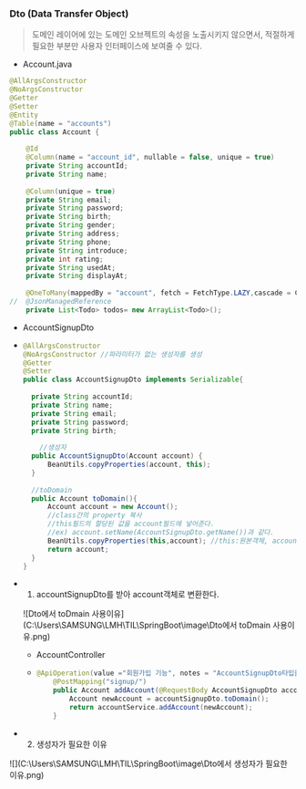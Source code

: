 ### Dto (Data Transfer Object)

> 도메인 레이어에 있는 도메인 오브젝트의 속성을 노출시키지 않으면서, 적절하게 필요한 부분만 사용자 인터페이스에 보여줄 수 있다.



* Account.java

```java
@AllArgsConstructor
@NoArgsConstructor
@Getter
@Setter
@Entity
@Table(name = "accounts")
public class Account {
	
	@Id
	@Column(name = "account_id", nullable = false, unique = true)
	private String accountId;
	private String name;
	
	@Column(unique = true)
	private String email;
	private String password;
	private String birth;
	private String gender;
	private String address;
	private String phone;
	private String introduce;
	private int rating;
	private String usedAt;
	private String displayAt;
	
	@OneToMany(mappedBy = "account", fetch = FetchType.LAZY,cascade = CascadeType.ALL)
//	@JsonManagedReference
    private List<Todo> todos= new ArrayList<Todo>();
```

* AccountSignupDto

* ```java
  @AllArgsConstructor
  @NoArgsConstructor //파라미터가 없는 생성자를 생성
  @Getter
  @Setter
  public class AccountSignupDto implements Serializable{
  	
  	private String accountId;
  	private String name;  
  	private String email; 
  	private String password;
  	private String birth;
  	
      //생성자
  	public AccountSignupDto(Account account) {
  		BeanUtils.copyProperties(account, this);
  	}
      
  	//toDomain
  	public Account toDomain(){
  		Account account = new Account();
  		//class간의 property 복사
  		//this필드의 할당된 값을 account필드에 넣어준다.
  		//ex) account.setName(AccountSignupDto.getName())과 같다.
  		BeanUtils.copyProperties(this,account); //this:원본객체, account:복제 대상 객체
  		return account;	
  	}
  }
  ```

* 1. accountSignupDto를 받아 account객체로 변환한다.

  ![Dto에서 toDmain 사용이유](C:\Users\SAMSUNG\LMH\TIL\SpringBoot\image\Dto에서 toDmain 사용이유.png)

  * AccountController

  * ```java
    @ApiOperation(value ="회원가입 기능", notes = "AccountSignupDto타입을 이용하여 데이터를 받아온다.")
    	@PostMapping("signup/")
    	public Account addAccount(@RequestBody AccountSignupDto accountSignupDto) {
    		Account newAccount = accountSignupDto.toDomain();
    		return accountService.addAccount(newAccount);
    	}
    ```

* 2. 생성자가 필요한 이유

![](C:\Users\SAMSUNG\LMH\TIL\SpringBoot\image\Dto에서 생성자가 필요한 이유.png)